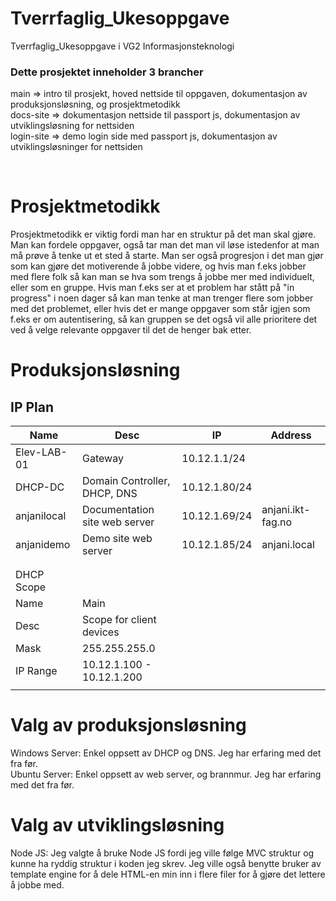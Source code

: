 # Tverrfaglig_Ukesoppgave
Tverrfaglig_Ukesoppgave i VG2 Informasjonsteknologi

### Dette prosjektet inneholder 3 brancher
main => intro til prosjekt, hoved nettside til oppgaven, dokumentasjon av produksjonsløsning, og prosjektmetodikk
<br />
docs-site => dokumentasjon nettside til passport js, dokumentasjon av utviklingsløsning for nettsiden
<br />
login-site => demo login side med passport js, dokumentasjon av utviklingsløsninger for nettsiden

<br />

# Prosjektmetodikk
Prosjektmetodikk er viktig fordi man har en struktur på det man skal gjøre. Man kan fordele oppgaver, også tar man det man vil løse istedenfor at man må prøve å tenke ut et sted å starte. Man ser også progresjon i det man gjør som kan gjøre det motiverende å jobbe videre, og hvis man f.eks jobber med flere folk så kan man se hva som trengs å jobbe mer med individuelt, eller som en gruppe. Hvis man f.eks ser at et problem har stått på "in progress" i noen dager så kan man tenke at man trenger flere som jobber med det problemet, eller hvis det er mange oppgaver som står igjen som f.eks er om autentisering, så kan gruppen se det også vil alle prioritere det ved å velge relevante oppgaver til det de henger bak etter.

# Produksjonsløsning
## IP Plan
| Name        | Desc                          | IP            | Address           |
|-------------|-------------------------------|---------------|-------------------|
| Elev-LAB-01 | Gateway                       | 10.12.1.1/24  |                   |
| DHCP-DC     | Domain Controller, DHCP, DNS  | 10.12.1.80/24 |                   |
| anjanilocal | Documentation site web server | 10.12.1.69/24 | anjani.ikt-fag.no |
| anjanidemo  | Demo site web server          | 10.12.1.85/24 | anjani.local      |
|             |                               |               |                   |
|             |                               |               |                   |
| DHCP Scope  |                               |               |                   |
| Name        | Main                          |               |                   |
| Desc        | Scope for client devices      |               |                   |
| Mask        | 255.255.255.0                 |               |                   |
| IP Range    | 10.12.1.100 - 10.12.1.200     |               |                   |
|             |                               |               |                   |

# Valg av produksjonsløsning
Windows Server: Enkel oppsett av DHCP og DNS. Jeg har erfaring med det fra før.
<br />
Ubuntu Server: Enkel oppsett av web server, og brannmur. Jeg har erfaring med det fra før.

# Valg av utviklingsløsning
Node JS: Jeg valgte å bruke Node JS fordi jeg ville følge MVC struktur og kunne ha ryddig struktur i koden jeg skrev. Jeg ville også benytte bruker av template engine for å dele HTML-en min inn i flere filer for å gjøre det lettere å jobbe med.
